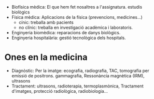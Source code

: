 - Biofísica mèdica: El que hem fet nosaltres a l'assignatura. estudis biològics
- Física mèdica: Aplicacions de la física (prevencions, medicines...)
	- cínic: treballa amb pacients
	- no clínic: treballa en investigació acadèmica i laboratoris.
- Enginyeria biomèdica: reparacions de danys biològics.
- Enginyeria hospitalària: gestió tecnològica dels hospitals.

# Ones en la medicina
- Diagnòstic: 
	Per la imatge: ecografia, radiografia, TAC, tomografia per emissió de positrons. gammagrafia, Ressonància magnètica (IRM), ultrasons
- Tractament: ultrasons, radioterapia, termoplasmònica, 
Tractament d'imatges, protecció radiològica, radiobiologia...

